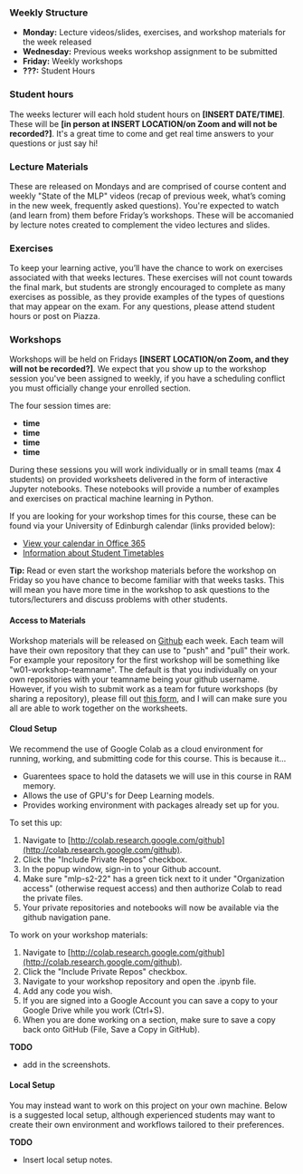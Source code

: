 ### Weekly Structure

- __Monday:__ Lecture videos/slides, exercises, and workshop materials for the week released
- __Wednesday:__ Previous weeks workshop assignment to be submitted
- __Friday:__ Weekly workshops
- __???:__ Student Hours

### Student hours

The weeks lecturer will each hold student hours on __[INSERT DATE/TIME]__. These will be __[in person at INSERT LOCATION/on Zoom and will not be recorded?]__. It's a great time to come and get real time answers to your questions or just say hi!

### Lecture Materials

These are released on Mondays and are comprised of course content and weekly "State of the MLP" videos (recap of previous week, what’s coming in the new week, frequently asked questions). You're expected to watch (and learn from) them before Friday’s workshops. These will be accomanied by lecture notes created to complement the video lectures and slides.

### Exercises

To keep your learning active, you’ll have the chance to work on exercises associated with that weeks lectures. These exercises will not count towards the final mark, but students are strongly encouraged to complete as many exercises as possible, as they provide examples of the types of questions that may appear on the exam.  For any questions, please attend student hours or post on Piazza.

### Workshops

Workshops will be held on Fridays __[INSERT LOCATION/on Zoom, and they will not be recorded?]__. We expect that you show up to the workshop session you've been assigned to weekly, if you have a scheduling conflict you must officially change your enrolled section.

The four session times are:

- __time__
- __time__
- __time__
- __time__

During these sessions you will work individually or in small teams (max 4 students) on provided worksheets delivered in the form of interactive Jupyter notebooks. These notebooks will provide a number of examples and exercises on practical machine learning in Python.

If you are looking for your workshop times for this course, these can be found via your University of Edinburgh calendar (links provided below):
- [View your calendar in Office 365](https://edadfed.ed.ac.uk/adfs/ls/?RedirectToIdentityProvider=https%3a%2f%2fidp.ed.ac.uk%2fshibboleth&username=&wa=wsignin1.0&wtrealm=urn%3afederation%3aMicrosoftOnline&wctx=wa%3Dwsignin1.0%26whr%3Dhttps:%252f%252fedadfed.ed.ac.uk%252fadfs%252fls%26wreply%3dhttps:%252f%252foutlook.com%252fowa%252f%253frealm%253ded.ac.uk%2526path%253d%252fcalendar%252fview%252fWorkWeek)
- [Information about Student Timetables](https://edin.ac/student-timetables)

__Tip:__ Read or even start the workshop materials before the workshop on Friday so you have chance to become familiar with that weeks tasks. This will mean you have more time in the workshop to ask questions to the tutors/lecturers and discuss problems with other students.

#### Access to Materials
Workshop materials will be released on [Github](https://github.com/mlp-s2-22) each week. Each team will have their own repository that they can use to "push" and "pull" their work. For example your repository for the first workshop will be something like "w01-workshop-teamname". The default is that you individually on your own repositories with your teamname being your github username. However, if you wish to submit work as a team for future workshops (by sharing a repository), please fill out [this form](example.com), and I will can make sure you all are able to work together on the worksheets.

#### Cloud Setup
We recommend the use of Google Colab as a cloud environment for running, working, and submitting code for this course. This is because it...

- Guarentees space to hold the datasets we will use in this course in RAM memory.
- Allows the use of GPU's for Deep Learning models.
- Provides working environment with packages already set up for you.

To set this up:

1. Navigate to [http://colab.research.google.com/github](http://colab.research.google.com/github).
2. Click the "Include Private Repos" checkbox.
3. In the popup window, sign-in to your Github account.
4. Make sure "mlp-s2-22" has a green tick next to it under "Organization access" (otherwise request access) and then authorize Colab to read the private files.
5. Your private repositories and notebooks will now be available via the github navigation pane.

To work on your workshop materials:
1. Navigate to [http://colab.research.google.com/github](http://colab.research.google.com/github).
2. Click the "Include Private Repos" checkbox.
3. Navigate to your workshop repository and open the .ipynb file.
4. Add any code you wish. 
5. If you are signed into a Google Account you can save a copy to your Google Drive while you work (Ctrl+S).
6. When you are done working on a section, make sure to save a copy back onto GitHub (File, Save a Copy in GitHub).

__TODO__
- add in the screenshots.

#### Local Setup
You may instead want to work on this project on your own machine. Below is a suggested local setup, although experienced students may want to create their own environment and workflows tailored to their preferences.

__TODO__
- Insert local setup notes.

